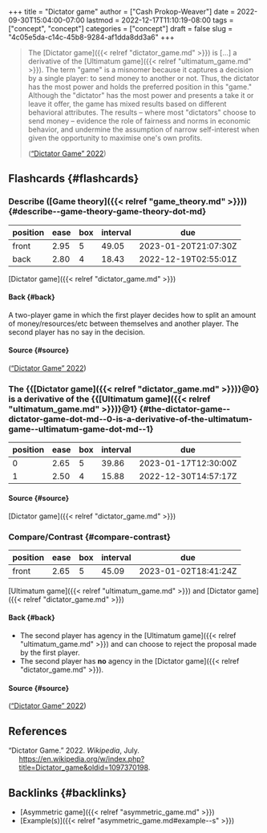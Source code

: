 +++
title = "Dictator game"
author = ["Cash Prokop-Weaver"]
date = 2022-09-30T15:04:00-07:00
lastmod = 2022-12-17T11:10:19-08:00
tags = ["concept", "concept"]
categories = ["concept"]
draft = false
slug = "4c05e5da-c14c-45b8-9284-af1dda8dd3a6"
+++

> The [Dictator game]({{< relref "dictator_game.md" >}}) is [...] a derivative of the [Ultimatum game]({{< relref "ultimatum_game.md" >}}). The term "game" is a misnomer because it captures a decision by a single player: to send money to another or not. Thus, the dictator has the most power and holds the preferred position in this "game." Although the "dictator" has the most power and presents a take it or leave it offer, the game has mixed results based on different behavioral attributes. The results – where most "dictators" choose to send money – evidence the role of fairness and norms in economic behavior, and undermine the assumption of narrow self-interest when given the opportunity to maximise one's own profits.
>
> (<a href="#citeproc_bib_item_1">“Dictator Game” 2022</a>)


## Flashcards {#flashcards}


### Describe ([Game theory]({{< relref "game_theory.md" >}})) {#describe--game-theory-game-theory-dot-md}

| position | ease | box | interval | due                  |
|----------|------|-----|----------|----------------------|
| front    | 2.95 | 5   | 49.05    | 2023-01-20T21:07:30Z |
| back     | 2.80 | 4   | 18.43    | 2022-12-19T02:55:01Z |

[Dictator game]({{< relref "dictator_game.md" >}})


#### Back {#back}

A two-player game in which the first player decides how to split an amount of money/resources/etc between themselves and another player. The second player has no say in the decision.


#### Source {#source}

(<a href="#citeproc_bib_item_1">“Dictator Game” 2022</a>)


### The {{[Dictator game]({{< relref "dictator_game.md" >}})}@0} is a derivative of the {{[Ultimatum game]({{< relref "ultimatum_game.md" >}})}@1} {#the-dictator-game--dictator-game-dot-md--0-is-a-derivative-of-the-ultimatum-game--ultimatum-game-dot-md--1}

| position | ease | box | interval | due                  |
|----------|------|-----|----------|----------------------|
| 0        | 2.65 | 5   | 39.86    | 2023-01-17T12:30:00Z |
| 1        | 2.50 | 4   | 15.88    | 2022-12-30T14:57:17Z |


#### Source {#source}

[Dictator game]({{< relref "dictator_game.md" >}})


### Compare/Contrast {#compare-contrast}

| position | ease | box | interval | due                  |
|----------|------|-----|----------|----------------------|
| front    | 2.65 | 5   | 45.09    | 2023-01-02T18:41:24Z |

[Ultimatum game]({{< relref "ultimatum_game.md" >}}) and [Dictator game]({{< relref "dictator_game.md" >}})


#### Back {#back}

-   The second player has agency in the [Ultimatum game]({{< relref "ultimatum_game.md" >}}) and can choose to reject the proposal made by the first player.
-   The second player has **no** agency in the [Dictator game]({{< relref "dictator_game.md" >}}).


#### Source {#source}

(<a href="#citeproc_bib_item_1">“Dictator Game” 2022</a>)

## References

<style>.csl-entry{text-indent: -1.5em; margin-left: 1.5em;}</style><div class="csl-bib-body">
  <div class="csl-entry"><a id="citeproc_bib_item_1"></a>“Dictator Game.” 2022. <i>Wikipedia</i>, July. <a href="https://en.wikipedia.org/w/index.php?title=Dictator_game&oldid=1097370198">https://en.wikipedia.org/w/index.php?title=Dictator_game&#38;oldid=1097370198</a>.</div>
</div>


## Backlinks {#backlinks}

-   [Asymmetric game]({{< relref "asymmetric_game.md" >}})
-   [Example(s)]({{< relref "asymmetric_game.md#example--s" >}})
